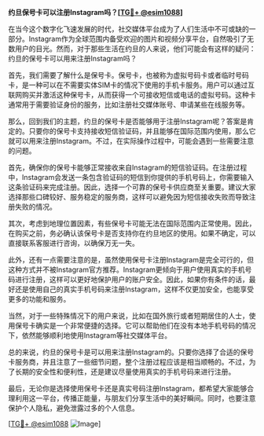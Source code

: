 **约旦保号卡可以注册Instagram吗？[[TG💪+ @esim1088](https://t.me/s/esim1088)]**

在当今这个数字化飞速发展的时代，社交媒体平台成为了人们生活中不可或缺的一部分。Instagram作为全球范围内备受欢迎的图片和视频分享平台，自然吸引了无数用户的目光。然而，对于那些生活在约旦的人来说，他们可能会有这样的疑问：约旦的保号卡可以用来注册Instagram吗？

首先，我们需要了解什么是保号卡。保号卡，也被称为虚拟号码卡或者临时号码卡，是一种可以在不需要实体SIM卡的情况下使用的手机卡服务。用户可以通过互联网购买并激活这种保号卡，从而获得一个可接收短信或电话的虚拟号码。这种卡通常用于需要验证身份的服务，比如注册社交媒体账号、申请某些在线服务等。

那么，回到我们的主题，约旦的保号卡是否能够用于注册Instagram呢？答案是肯定的。只要你的保号卡支持接收短信验证码，并且能够在国际范围内使用，那么它就可以用来注册Instagram。不过，在实际操作过程中，可能会遇到一些需要注意的问题。

首先，确保你的保号卡能够正常接收来自Instagram的短信验证码。在注册过程中，Instagram会发送一条包含验证码的短信到你提供的手机号码上，你需要输入这条验证码来完成注册。因此，选择一个可靠的保号卡供应商至关重要。建议大家选择那些口碑较好、服务稳定的服务商，这样可以避免因为短信接收失败而导致注册失败的情况。

其次，考虑到地理位置因素，有些保号卡可能无法在国际范围内正常使用。因此，在购买之前，务必确认该保号卡是否支持你在约旦地区的使用。如果不确定，可以直接联系客服进行咨询，以确保万无一失。

此外，还有一点需要注意的是，虽然使用保号卡注册Instagram是完全可行的，但这种方式并不被Instagram官方推荐。Instagram更倾向于用户使用真实的手机号码进行注册，这样可以更好地保护用户的账户安全。因此，如果你有条件的话，最好还是使用自己的真实手机号码来注册Instagram，这样不仅更加安全，也能享受更多的功能和服务。

当然，对于一些特殊情况下的用户来说，比如在国外旅行或者短期居住的人士，使用保号卡确实是一个非常便捷的选择。它可以帮助他们在没有本地手机号码的情况下，依然能够顺利地使用Instagram等社交媒体平台。

总的来说，约旦的保号卡是可以用来注册Instagram的。只要你选择了合适的保号卡服务商，并且注意了一些细节问题，整个注册过程应该是相当顺畅的。不过，为了长期的安全性和便利性，还是建议尽量使用真实的手机号码来进行注册。

最后，无论你是选择使用保号卡还是真实号码注册Instagram，都希望大家能够合理利用这一平台，传播正能量，与朋友们分享生活中的美好瞬间。同时，也要注意保护个人隐私，避免泄露过多的个人信息。

[[TG💪+ @esim1088](https://t.me/s/esim1088) ![Image](https://i.postimg.cc/4NQfJmqS/Snipaste-2025-05-13-00-14-12.png)]
